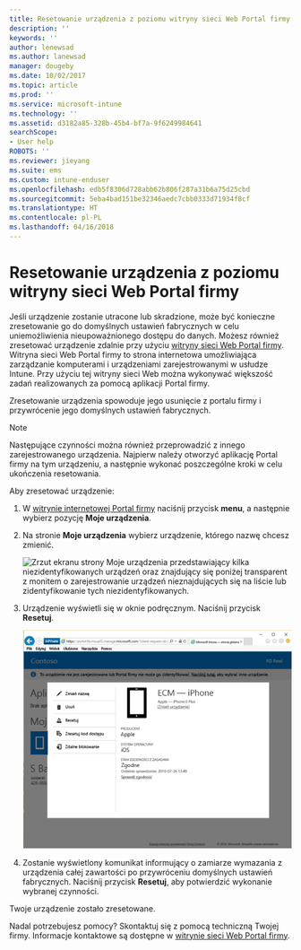 ```yaml
---
title: Resetowanie urządzenia z poziomu witryny sieci Web Portal firmy | Microsoft Docs
description: ''
keywords: ''
author: lenewsad
ms.author: lanewsad
manager: dougeby
ms.date: 10/02/2017
ms.topic: article
ms.prod: ''
ms.service: microsoft-intune
ms.technology: ''
ms.assetid: d3182a85-328b-45b4-bf7a-9f6249984641
searchScope:
- User help
ROBOTS: ''
ms.reviewer: jieyang
ms.suite: ems
ms.custom: intune-enduser
ms.openlocfilehash: edb5f8306d728abb62b806f287a31b6a75d25cbd
ms.sourcegitcommit: 5eba4bad151be32346aedc7cbb0333d71934f8cf
ms.translationtype: HT
ms.contentlocale: pl-PL
ms.lasthandoff: 04/16/2018
---
```

# <a name="reset-your-device-from-the-company-portal-website"></a>Resetowanie urządzenia z poziomu witryny sieci Web Portal firmy

Jeśli urządzenie zostanie utracone lub skradzione, może być konieczne zresetowanie go do domyślnych ustawień fabrycznych w celu uniemożliwienia nieupoważnionego dostępu do danych. Możesz również zresetować urządzenie zdalnie przy użyciu [witryny sieci Web Portal firmy](https://portal.manage.microsoft.com#HelpDeskDialog). Witryna sieci Web Portal firmy to strona internetowa umożliwiająca zarządzanie komputerami i urządzeniami zarejestrowanymi w usłudze Intune. Przy użyciu tej witryny sieci Web można wykonywać większość zadań realizowanych za pomocą aplikacji Portal firmy.

Zresetowanie urządzenia spowoduje jego usunięcie z portalu firmy i przywrócenie jego domyślnych ustawień fabrycznych.

> [!Note]
> Następujące czynności można również przeprowadzić z innego zarejestrowanego urządzenia. Najpierw należy otworzyć aplikację Portal firmy na tym urządzeniu, a następnie wykonać poszczególne kroki w celu ukończenia resetowania. 

Aby zresetować urządzenie:

1. W [witrynie internetowej Portal firmy](https://portal.manage.microsoft.com#HelpDeskDialog) naciśnij przycisk __menu__, a następnie wybierz pozycję __Moje urządzenia__.

2. Na stronie __Moje urządzenia__ wybierz urządzenie, którego nazwę chcesz zmienić.

   ![Zrzut ekranu strony Moje urządzenia przedstawiający kilka niezidentyfikowanych urządzeń oraz znajdujący się poniżej transparent z monitem o zarejestrowanie urządzeń nieznajdujących się na liście lub zidentyfikowanie tych niezidentyfikowanych.](./media/macOS_enroll_002_tap_here_banner.png)

3. Urządzenie wyświetli się w oknie podręcznym. Naciśnij przycisk **Resetuj**.

   ![Wszystkie opcje dla wybranego urządzenia w witrynie sieci Web Portal firmy, w tym Zmień nazwę, Usuń, Resetuj urządzenie, Resetuj kod dostępu i Zdalne blokowanie. ](./media/iwp-screen-with-all-options.png)

4. Zostanie wyświetlony komunikat informujący o zamiarze wymazania z urządzenia całej zawartości po przywróceniu domyślnych ustawień fabrycznych. Naciśnij przycisk **Resetuj**, aby potwierdzić wykonanie wybranej czynności.

Twoje urządzenie zostało zresetowane.

Nadal potrzebujesz pomocy? Skontaktuj się z pomocą techniczną Twojej firmy. Informacje kontaktowe są dostępne w [witrynie sieci Web Portal firmy](https://portal.manage.microsoft.com#HelpDeskDialog).
